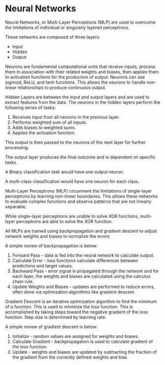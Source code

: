 # Neural Networks

Neural Networks, or Multi-Layer Perceptrons (MLP) are used to overcome the limitations of individual or singularly layered perceptrons. 

These networks are composed of three layers:

- Input
- Hidden 
- Output

Neurons are fundamental computational units that receive inputs, process them in association with their related weights and biases, then applies them to activation functions for the production of output. Neurons can use sigmoid, ReLU, and tanh functions. This allows the neurons to handle non-linear relationships to produce continuous output.

Hidden Layers are between the input and output layers and are used to extract features from the data. The neurons in the hidden layers perform the following series of tasks:

1. Receives input from all neurons in the previous layer.
2. Performs weighted sum of all inputs.
3. Adds biases to weighted sums.
4. Applies the activation function.

This output is then passed to the neurons of the next layer for further processing. 

The output layer produces the final outcome and is dependent on specific tasks.

A Binary classification task would have one output neuron.

A multi-class classification would have one neuron for each class.

Multi-Layer Perceptrons (MLP) circumvent the limitations of single-layer perceptrons by learning non-linear boundaries. This allows these networks to evaluate complex functions and observe patterns that are not linearly separable.

While single-layer perceptrons are unable to solve XOR functions, multi-layer perceptrons are able to solve the XOR function.

All MLPs are trained using backpropagation and gradient descent to adjust network weights and biases to normalize the errors.

A simple review of backpropagation is below:

1. Forward Pass - data is fed into the neural network to calculate output.
2. Calculate Error - loss functions calculate differences between predictions and target values.
3. Backward Pass - error signal is propagated through the network and for each layer, the weights and biases are calculated using the calculus chain rule.
4. Update Weights and Biases - updates are performed to reduce errors, often done via optimization algorithms like gradient descent.

Gradient Descent is an iterative optimization algorithm to find the minimum of a function. This is used to minimize the loss function. This is accomplished by taking steps toward the negative gradient of the loss function. Step size is determined by learning rate.

A simple review of gradient descent is below:

1. Initialize - random values are assigned for weights and biases.
2. Calculate Gradient - backpropagation is used to calculate gradient of the loss function.
3. Update - weights and biases are updated by subtracting the fraction of the gradient from the currently defined weights and bias
